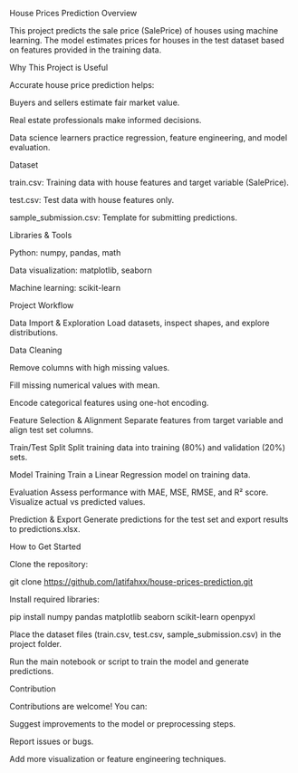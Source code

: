 House Prices Prediction
Overview

This project predicts the sale price (SalePrice) of houses using machine learning. The model estimates prices for houses in the test dataset based on features provided in the training data.

Why This Project is Useful

Accurate house price prediction helps:

Buyers and sellers estimate fair market value.

Real estate professionals make informed decisions.

Data science learners practice regression, feature engineering, and model evaluation.

Dataset

train.csv: Training data with house features and target variable (SalePrice).

test.csv: Test data with house features only.

sample_submission.csv: Template for submitting predictions.

Libraries & Tools

Python: numpy, pandas, math

Data visualization: matplotlib, seaborn

Machine learning: scikit-learn

Project Workflow

Data Import & Exploration
Load datasets, inspect shapes, and explore distributions.

Data Cleaning

Remove columns with high missing values.

Fill missing numerical values with mean.

Encode categorical features using one-hot encoding.

Feature Selection & Alignment
Separate features from target variable and align test set columns.

Train/Test Split
Split training data into training (80%) and validation (20%) sets.

Model Training
Train a Linear Regression model on training data.

Evaluation
Assess performance with MAE, MSE, RMSE, and R² score.
Visualize actual vs predicted values.

Prediction & Export
Generate predictions for the test set and export results to predictions.xlsx.

How to Get Started

Clone the repository:

git clone https://github.com/latifahxx/house-prices-prediction.git


Install required libraries:

pip install numpy pandas matplotlib seaborn scikit-learn openpyxl


Place the dataset files (train.csv, test.csv, sample_submission.csv) in the project folder.

Run the main notebook or script to train the model and generate predictions.

Contribution

Contributions are welcome! You can:

Suggest improvements to the model or preprocessing steps.

Report issues or bugs.

Add more visualization or feature engineering techniques.